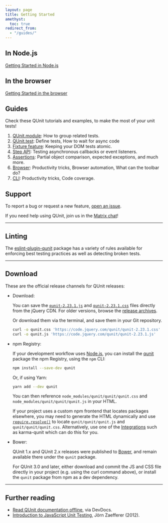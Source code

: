 ```yaml
---
layout: page
title: Getting Started
amethyst:
  toc: true
redirect_from:
  - "/guides/"
---
```


## In Node.js

[Getting Started in Node.js](./cli.md)

## In the browser

[Getting Started in the browser](./browser.md)

## Guides

Check these QUnit tutorials and examples, to make the most of your unit tests!

1. [QUnit.module](./api/QUnit/module.md#organizing-your-tests): How to group related tests.
1. [QUnit.test](./api/QUnit/test.md#examples): Define tests, How to wait for async code
1. [Fixture feature](./browser.md#fixture): Keeping your DOM tests atomic.
1. [Step API](./api/assert/verifySteps.md): Testing asynchronous callbacks or event listeners.
1. [Assertions](./api/assert/index.md): Partial object comparison, expected exceptions, and much more.
1. [Browser](./browser.md): Productivity tricks, Browser automation, What can the toolbar do?
1. [CLI](./cli.md): Productivity tricks, Code coverage.

## Support

To report a bug or request a new feature, [open an issue](https://github.com/qunitjs/qunit/issues).

If you need help using QUnit, join us in the [Matrix chat](https://app.element.io/#/room/#qunitjs_qunit:gitter.im)!

---

## Linting

The [eslint-plugin-qunit](https://github.com/platinumazure/eslint-plugin-qunit) package has a variety of rules available for enforcing best testing practices as well as detecting broken tests.

---

<span id="release-channels"></span>

## Download

These are the official release channels for QUnit releases:

* Download:

  You can save the [`qunit-2.23.1.js`](https://code.jquery.com/qunit/qunit-2.23.1.js) and [`qunit-2.23.1.css`](https://code.jquery.com/qunit/qunit-2.23.1.css) files directly from the jQuery CDN.
  For older versions, browse the [release archives](https://releases.jquery.com/qunit/).

  Or download them via the terminal, and save them in your Git repository.

  ```bash
  curl -o qunit.css 'https://code.jquery.com/qunit/qunit-2.23.1.css'
  curl -o qunit.js 'https://code.jquery.com/qunit/qunit-2.23.1.js'
  ```

* npm Registry:

  If your development workflow uses [Node.js](https://nodejs.org/en/), you can install the [qunit](https://www.npmjs.com/package/qunit) package the npm Registry, using the `npm` CLI:

  ```bash
  npm install --save-dev qunit
  ```

  Or, if using Yarn:
  ```bash
  yarn add --dev qunit
  ```

  You can then reference `node_modules/qunit/qunit/qunit.css` and `node_modules/qunit/qunit/qunit.js` in your HTML.

  If your project uses a custom npm frontend that locates packages elsewhere, you may need to generate the HTML dynamically and use [`require.resolve()`](https://nodejs.org/api/modules.html#modules_require_resolve_request_options) to locate `qunit/qunit/qunit.js` and `qunit/qunit/qunit.css`. Alternatively, use one of the [Integrations](./browser.md#integrations) such as karma-qunit which can do this for you.

* Bower:

  QUnit 1.x and QUnit 2.x releases were published to [Bower](https://bower.io/), and remain available there  under the `qunit` package.

  For QUnit 3.0 and later, either download and commit the JS and CSS file directly in your project (e.g. using the curl command above), or install the `qunit` package from npm as a dev dependency.

---

## Further reading

* [Read QUnit documentation offline](https://devdocs.io/qunit/), via DevDocs.
* [Introduction to JavaScript Unit Testing](https://coding.smashingmagazine.com/2012/06/introduction-to-javascript-unit-testing/), Jörn Zaefferer (2012).
